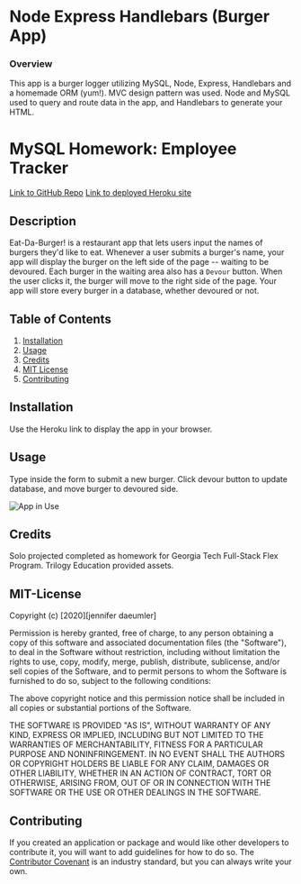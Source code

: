 # Node Express Handlebars (Burger App)

### Overview
This app is a burger logger utilizing MySQL, Node, Express, Handlebars and a homemade ORM (yum!). MVC design pattern was used. Node and MySQL used to query and route data in the app, and Handlebars to generate your HTML.

# MySQL Homework: Employee Tracker

[Link to GitHub Repo](https://github.com/jenniferdaeumler/gt-mvc-burger-homework-13)
[Link to deployed Heroku site](https://sleepy-anchorage-81195.herokuapp.com/)

## Description
Eat-Da-Burger! is a restaurant app that lets users input the names of burgers they'd like to eat. Whenever a user submits a burger's name, your app will display the burger on the left side of the page -- waiting to be devoured. Each burger in the waiting area also has a `Devour` button. When the user clicks it, the burger will move to the right side of the page. Your app will store every burger in a database, whether devoured or not.

## Table of Contents

1. [Installation](#installation)
2. [Usage](#usage)
3. [Credits](#credits)
4. [MIT License](#mit-license)
5. [Contributing](#contributing)

## Installation
Use the Heroku link to display the app in your browser. 

## Usage
Type inside the form to submit a new burger.  Click devour button to update database, and move burger to devoured side.  

![App in Use](https://media1.giphy.com/media/jUciu5tULfaZCfKFv7/giphy.gif)


## Credits

Solo projected completed as homework for Georgia Tech Full-Stack Flex Program.
Trilogy Education provided assets.

## MIT-License

Copyright (c) [2020][jennifer daeumler]

Permission is hereby granted, free of charge, to any person obtaining a copy
of this software and associated documentation files (the "Software"), to deal
in the Software without restriction, including without limitation the rights
to use, copy, modify, merge, publish, distribute, sublicense, and/or sell
copies of the Software, and to permit persons to whom the Software is
furnished to do so, subject to the following conditions:

The above copyright notice and this permission notice shall be included in all
copies or substantial portions of the Software.

THE SOFTWARE IS PROVIDED "AS IS", WITHOUT WARRANTY OF ANY KIND, EXPRESS OR
IMPLIED, INCLUDING BUT NOT LIMITED TO THE WARRANTIES OF MERCHANTABILITY,
FITNESS FOR A PARTICULAR PURPOSE AND NONINFRINGEMENT. IN NO EVENT SHALL THE
AUTHORS OR COPYRIGHT HOLDERS BE LIABLE FOR ANY CLAIM, DAMAGES OR OTHER
LIABILITY, WHETHER IN AN ACTION OF CONTRACT, TORT OR OTHERWISE, ARISING FROM,
OUT OF OR IN CONNECTION WITH THE SOFTWARE OR THE USE OR OTHER DEALINGS IN THE
SOFTWARE.

## Contributing

If you created an application or package and would like other developers to contribute it, you will want to add guidelines for how to do so. The [Contributor Covenant](https://www.contributor-covenant.org/) is an industry standard, but you can always write your own.